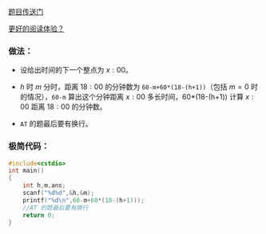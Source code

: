[题目传送门](https://www.luogu.com.cn/problem/AT_arc027_1)

[更好的阅读体验？](https://www.luogu.com.cn/blog/73-54-16/solution-at-arc027-1)

### 做法：

- 设给出时间的下一个整点为 $x:00$。

- $h$ 时 $m$ 分时，距离 $18:00$ 的分钟数为 `60-m+60*(18-(h+1))`（包括 $m=0$ 时的情况），`60-m` 算出这个分钟距离 $x:00$ 多长时间，60*(18-(h+1)) 计算 $x:00$ 距离 $18:00$ 的分钟数。

- $\texttt{AT}$ 的题最后要有换行。

### 极简代码：
```cpp
#include<cstdio>
int main()
{
	int h,m,ans;
	scanf("%d%d",&h,&m);
	printf("%d\n",60-m+60*(18-(h+1)));
	//AT 的题最后要有换行 
	return 0;
}
```